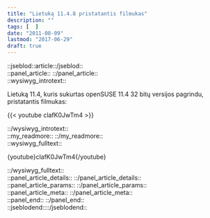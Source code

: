 ```yaml
---
title: "Lietuką 11.4.8 pristatantis filmukas"
description: ""
tags: [  ]
date: "2011-08-09"
lastmod: "2017-06-29"
draft: true
---
```

  
::jseblod::article::/jseblod::  
::panel\_article:: ::/panel\_article::  
::wysiwyg\_introtext::

Lietuką 11.4, kuris sukurtas openSUSE 11.4 32 bitų versijos pagrindu, pristatantis filmukas:


{{< youtube clafK0JwTm4 >}}


::/wysiwyg\_introtext::  
::my\_readmore:: ::/my\_readmore::  
::wysiwyg\_fulltext::

{youtube}clafK0JwTm4{/youtube}

::/wysiwyg\_fulltext::  
::panel\_article\_details:: ::/panel\_article\_details::  
::panel\_article\_params:: ::/panel\_article\_params::  
::panel\_article\_meta:: ::/panel\_article\_meta::  
::panel\_end:: ::/panel\_end::  
::jseblodend::::/jseblodend::
